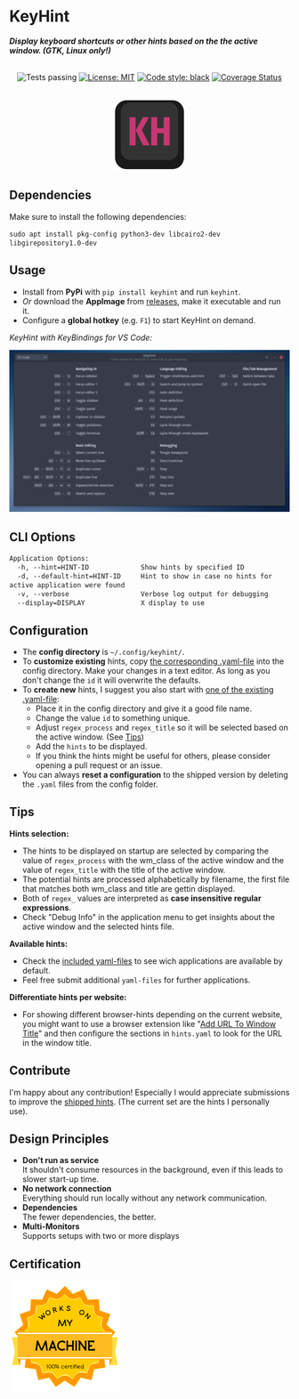 # KeyHint

**_Display keyboard shortcuts or other hints based on the the active window. (GTK, Linux only!)_**

<p align="center"><br>
<img alt="Tests passing" src="https://github.com/dynobo/keyhint/workflows/Test/badge.svg">
<a href="https://github.com/dynobo/keyhint/blob/main/LICENSE"><img alt="License: MIT" src="https://img.shields.io/badge/License-MIT-blue.svg"></a>
<a href="https://github.com/psf/black"><img alt="Code style: black" src="https://img.shields.io/badge/Code%20style-black-%23000000"></a>
<a href='https://coveralls.io/github/dynobo/keyhint'><img src='https://coveralls.io/repos/github/dynobo/keyhint/badge.svg' alt='Coverage Status' /></a>
</p>

<p align="center"><br><img src="https://raw.githubusercontent.com/dynobo/keyhint/main/src/keyhint/resources/keyhint_128.png"></p>

## Dependencies

Make sure to install the following dependencies:

```
sudo apt install pkg-config python3-dev libcairo2-dev libgirepository1.0-dev
```

## Usage

- Install from **PyPi** with `pip install keyhint` and run `keyhint`.
- _Or_ download the **AppImage** from [releases](https://github.com/dynobo/keyhint/releases), make it executable and run it.
- Configure a **global hotkey** (e.g. `F1`) to start KeyHint on demand.

_KeyHint with KeyBindings for VS Code:_

![VS Code Shortcuts](https://raw.githubusercontent.com/dynobo/keyhint/main/src/keyhint/resources/vscode.png)

## CLI Options

```
Application Options:
  -h, --hint=HINT-ID             Show hints by specified ID
  -d, --default-hint=HINT-ID     Hint to show in case no hints for active application were found
  -v, --verbose                  Verbose log output for debugging
  --display=DISPLAY              X display to use
```

## Configuration

- The **config directory** is `~/.config/keyhint/`.
- To **customize existing** hints, copy [the corresponding .yaml-file](https://github.com/dynobo/keyhint/tree/main/src/keyhint/config) into the config directory. Make your changes in a text editor. As long as you don't change the `id` it will overwrite the defaults.
- To **create new** hints, I suggest you also start with [one of the existing .yaml-file](https://github.com/dynobo/keyhint/tree/main/src/keyhint/config):
  - Place it in the config directory and give it a good file name.
  - Change the value `id` to something unique.
  - Adjust `regex_process` and `regex_title` so it will be selected based on the active window. (See [Tips](#tips))
  - Add the `hints` to be displayed. 
  - If you think the hints might be useful for others, please consider opening a pull request or an issue.
- You can always **reset a configuration** to the shipped version by deleting the `.yaml` files from the config folder.

## Tips

**Hints selection:**

- The hints to be displayed on startup are selected by comparing the value of `regex_process` with the wm_class of the active window and the value of `regex_title` with the title of the active window. 
- The potential hints are processed alphabetically by filename, the first file that matches both wm_class and title are gettin displayed. 
- Both of `regex_` values are interpreted as **case insensitive regular expressions**.
- Check "Debug Info" in the application menu to get insights about the active window and the selected hints file.

**Available hints:**

- Check the [included yaml-files](https://github.com/dynobo/keyhint/tree/main/src/keyhint/config) to see wich applications are available by default.
- Feel free submit additional `yaml-files` for further applications.

**Differentiate hints per website:**

- For showing different browser-hints depending on the current website, you might want to use a browser extension like "[Add URL To Window Title](https://addons.mozilla.org/en-US/firefox/addon/add-url-to-window-title/)" and then configure the sections in `hints.yaml` to look for the URL in the window title.

## Contribute

I'm happy about any contribution! Especially I would appreciate submissions to improve the [shipped hints](https://github.com/dynobo/keyhint/tree/main/src/keyhint/config). (The current set are the hints I personally use).

## Design Principles

- **Don't run as service**<br>It shouldn't consume resources in the background, even if this leads to slower start-up time.
- **No network connection**<br>Everything should run locally without any network communication.
- **Dependencies**<br>The fewer dependencies, the better.
- **Multi-Monitors**<br>Supports setups with two or more displays

## Certification

![WOMM](https://raw.githubusercontent.com/dynobo/lmdiag/master/badge.png)
